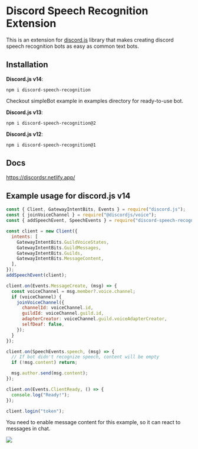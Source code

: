 # Discord Speech Recognition Extension

This is an extension for [discord.js](https://discord.js.org) library that makes creating discord speech recognition bots as easy as common text bots.

## Installation

**Discord.js v14**:

```
npm i discord-speech-recognition
```

Checkout simpleBot example in examples directory for ready-to-use bot.

**Discord.js v13**:

```
npm i discord-speech-recognition@2
```

**Discord.js v12**:

```
npm i discord-speech-recognition@1
```

## Docs

<https://discordsr.netlify.app/>

## Example usage for discord.js v14

```javascript
const { Client, GatewayIntentBits, Events } = require("discord.js");
const { joinVoiceChannel } = require("@discordjs/voice");
const { addSpeechEvent, SpeechEvents } = require("discord-speech-recognition");

const client = new Client({
  intents: [
    GatewayIntentBits.GuildVoiceStates,
    GatewayIntentBits.GuildMessages,
    GatewayIntentBits.Guilds,
    GatewayIntentBits.MessageContent,
  ],
});
addSpeechEvent(client);

client.on(Events.MessageCreate, (msg) => {
  const voiceChannel = msg.member?.voice.channel;
  if (voiceChannel) {
    joinVoiceChannel({
      channelId: voiceChannel.id,
      guildId: voiceChannel.guild.id,
      adapterCreator: voiceChannel.guild.voiceAdapterCreator,
      selfDeaf: false,
    });
  }
});

client.on(SpeechEvents.speech, (msg) => {
  // If bot didn't recognize speech, content will be empty
  if (!msg.content) return;

  msg.author.send(msg.content);
});

client.on(Events.ClientReady, () => {
  console.log("Ready!");
});

client.login("token");
```

You need to enable message content for this example, so it can react to messages in chat.

![](https://i.imgur.com/06doHXE.png)
